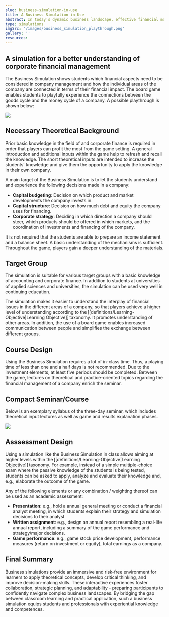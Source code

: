 ```yaml
---
slug: business-simulation-in-use
title: A Business Simulation in Use
abstract: In today's dynamic business landscape, effective financial management is a key element for organizational success. This immersive business simulation offers a unique opportunity to delve into the world of corporate finance, providing participants with a risk-free environment to improve their decision-making skills and gain a comprehensive understanding of financial strategies.
type: simulations
imgSrc: '/images/business_simulation_playthrough.png'
gallery: ''
resources:
---
```


## A simulation for a better understanding of corporate financial management

The Business Simulation shows students which financial aspects need to be considered in company management and how the individual areas of the company are connected in terms of their financial impact. The board game enables students to playfully experience the connections between the goods cycle and the money cycle of a company. A possible playthrough is shown below: 

![](https://sos-ch-dk-2.exo.io/gbl-uzh/business_simulation_playthrough.png)

## Necessary Theoretical Background

Prior basic knowledge in the field of and corporate finance is required in order that players can profit the most from the game setting. A general introduction and additional inputs within the game help to refresh and recall the knowledge. The short theoretical inputs are intended to increase the students' knowledge and give them the opportunity to apply the knowledge in their own company. 

A main target of the Business Simulation is to let the students understand and experience the following decisions made in a company: 

- **Capital budgeting**: Decision on which product and market developments the company invests in.
- **Capital structure**: Decision on how much debt and equity the company uses for financing.
- **Corporate strategy**: Deciding in which direction a company should steer, which products should be offered in which markets, and the coordination of investments and financing of the company.

It is not required that the students are able to prepare an income statement and a balance sheet. A basic understanding of the mechanisms is sufficient. Throughout the game, players gain a deeper understanding of the materials. 

## Target Group

The simulation is suitable for various target groups with a basic knowledge of accounting and corporate finance. In addition to students at universities of applied sciences and universities, the simulation can be used very well in continuing education. 

The simulation makes it easier to understand the interplay of financial issues in the different areas of a company, so that players achieve a higher level of understanding according to the [[definitions/Learning-Objective|Learning Objective]] taxonomy. It promotes understanding of other areas. In addition, the use of a board game enables increased communication between people and simplifies the exchange between different groups. 

## Course Design

Using the Business Simulation requires a lot of in-class time. Thus, a playing time of less than one and a half days is not recommended. Due to the investment elements, at least five periods should be completed. Between the game, lectures on theoretical and practice-oriented topics regarding the financial management of a company enrich the seminar. 

## Compact Seminar/Course

Below is an exemplary syllabus of the three-day seminar, which includes theoretical input lectures as well as game and results explanation phases. 

![](https://sos-ch-dk-2.exo.io/gbl-uzh/business_simulation_schedule.png)

## Asssessment Design

Using a simulation like the Business Simulation in class allows aiming at higher levels within the [[definitions/Learning-Objective|Learning Objective]] taxonomy. For example, instead of a simple multiple-choice exam where the passive knowledge of the students is being tested, students can be asked to apply, analyze and evaluate their knowledge and, e.g., elaborate the outcome of the game. 

Any of the following elements or any combination / weighting thereof can be used as an academic assessment: 
- **Presentation**: e.g., hold a annual general meeting or conduct a financial analyst meeting, in which students explain their strategy and simulation decisions to their analyst 
- **Written assignment**: e.g., design an annual report resembling a real-life annual report, including a summary of the game performance and strategy/major decisions. 
- **Game performance**: e.g., game stock price development, performance measures (return on investment or equity), total earnings as a company.

## Final Summary
Business simulations provide an immersive and risk-free environment for learners to apply theoretical concepts, develop critical thinking, and improve decision-making skills. These interactive experiences foster collaboration, strategic planning, and adaptability - preparing participants to confidently navigate complex business landscapes. By bridging the gap between classroom learning and practical application, such a business simulation equips students and professionals with experiential knowledge and competences. 